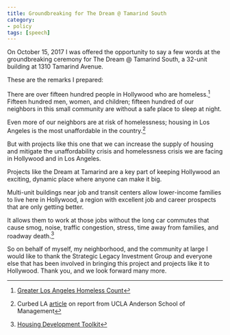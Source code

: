 ```yaml
---
title: Groundbreaking for The Dream @ Tamarind South
category:
- policy
tags: [speech]
---
```


On October 15, 2017 I was offered the opportunity to say a few words at
the groundbreaking ceremony for The Dream @ Tamarind South, a 32-unit
building at 1310 Tamarind Avenue.

These are the remarks I prepared:

There are over fifteen hundred people in Hollywood who are homeless.[^1]
Fifteen hundred men, women, and children; fifteen hundred of our neighbors
in this small community are without a safe place to sleep at night.

Even more of our neighbors are at risk of homelessness; housing in Los
Angeles is the most unaffordable in the country.[^2]

But with projects like this one that we can increase the supply of housing
and mitigate the unaffordability crisis and homelessness crisis we are
facing in Hollywood and in Los Angeles.

Projects like the Dream at Tamarind are a key part of keeping Hollywood an
exciting, dynamic place where anyone can make it big.

Multi-unit buildings near job and transit centers allow lower-income
families to live here in Hollywood, a region with excellent job and career
prospects that are only getting better.

It allows them to work at those jobs without the long car commutes that
cause smog, noise, traffic congestion, stress, time away from families,
and roadway death.[^3]

So on behalf of myself, my neighborhood, and the community at large
I would like to thank the Strategic Legacy Investment Group and everyone
else that has been involved in bringing this project and projects like it
to Hollywood. Thank you, and we look forward many more.

[^1]: [Greater Los Angeles Homeless Count](https://www.lahsa.org/dashboards?id=13-greater-los-angeles-homeless-count-by-city-community)

[^2]: Curbed LA [article](https://la.curbed.com/2017/6/20/15840642/ucla-forecast-affordable-housing-report-home-prices) on report from UCLA Anderson School of Management

[^3]: [Housing Development Toolkit](https://obamawhitehouse.archives.gov/sites/whitehouse.gov/files/images/Housing_Development_Toolkit%20f.2.pdf)

